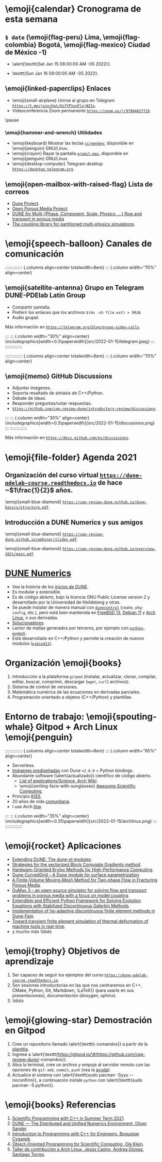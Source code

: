 # \emoji{calendar} Cronograma de esta semana

## `$ date` (\emoji{flag-peru} Lima, \emoji{flag-colombia} Bogotá, \emoji{flag-mexico} Ciudad de México -1)

- \alert{\texttt{Sat Jan 15 08:00:00 AM -05 2022}}.

- \texttt{Sun Jan 16 09:00:00 AM -05 2022}.

## \emoji{linked-paperclips} Enlaces

- \emoji{small-airplane} Unirse al grupo en Telegram [`https://t.me/joinchat/OsfYP1xnFlxjN2Ix`](https://t.me/joinchat/OsfYP1xnFlxjN2Ix).
- Videoconferencia Zoom permanente [`https://zoom.us/j/97964827725`](https://zoom.us/j/97964827725).

\pause

### \emoji{hammer-and-wrench} Utilidades

- \emoji{keyboard} Mostrar las teclas [`screenkey`](https://gitlab.com/screenkey/screenkey), disponible en \emoji{penguin} GNU/Linux.
- \emoji{crayon} Rayar la pantalla [`gromit-mpx`](https://github.com/bk138/gromit-mpx), disponible en \emoji{penguin} GNU/Linux.
- \emoji{desktop-computer} Telegram desktop [`https://desktop.telegram.org`](https://desktop.telegram.org).

## \emoji{open-mailbox-with-raised-flag} Lista de correos

- [Dune Project](https://dune-project.org/community/mailinglists).
- [Open Porous Media Project](https://opm-project.org/?page_id=358).
- [DUNE for Multi-{Phase, Component, Scale, Physics, …} flow and transport in porous media](https://listserv.uni-stuttgart.de/mailman/listinfo/dumux)
- [The coupling library for partitioned multi-physics simulations](https://mailman.informatik.uni-stuttgart.de/mailman/listinfo/precice).

# \emoji{speech-balloon} Canales de comunicación

:::::::::::::: {.columns align=center totalwidth=8em}
::: {.column width="70%" align=center}

## \emoji{satellite-antenna} Grupo en Telegram DUNE-PDElab Latin Group

- Compartir pantalla.
- Preferir los enlaces que los archivos `$(du -sh file.ext) > 5MiB`.
- Audio grupal.

Más información en [`https://telegram.org/blog/group-video-calls`](https://telegram.org/blog/group-video-calls).

:::
::: {.column width="30%" align=center}
\includegraphics[width=0.3\paperwidth]{src/2022-01-15/telegram.jpeg}
:::
::::::::::::::

:::::::::::::: {.columns align=center totalwidth=8em}
::: {.column width="70%" align=center}

## \emoji{memo} GitHub Discussions

- Adjuntar imágenes.
- Soporta resaltado de sintáxis de C++/Python.
- Debate de ideas.
- Responder preguntas/votar respuestas.
- [`https://github.com/cpp-review-dune/introductory-review/discussions`](https://github.com/cpp-review-dune/introductory-review/discussions).

:::
::: {.column width="30%" align=center}
\includegraphics[width=0.3\paperwidth]{src/2022-01-15/discussions.png}
:::
::::::::::::::

Más información en [`https://docs.github.com/es/discussions`](https://docs.github.com/es/discussions).

# \emoji{file-folder} Agenda $2021$

## Organización del curso virtual [`https://dune-pdelab-course.readthedocs.io`](https://dune-pdelab-course.readthedocs.io) de hace ~$1\frac{1}{2}$ años.

\emoji{small-blue-diamond} [`https://cpp-review-dune.github.io/dune-basics/structure.pdf`](https://cpp-review-dune.github.io/dune-basics/structure.pdf).

## Introducción a DUNE Numerics y sus amigos

\emoji{small-blue-diamond} [`https://cpp-review-dune.github.io/webinar/slides.pdf`](https://cpp-review-dune.github.io/webinar/slides.pdf).

\emoji{small-blue-diamond} [`https://cpp-review-dune.github.io/overview-2021/main.pdf`](https://cpp-review-dune.github.io/overview-2021/main.pdf).

# [DUNE Numerics](https://dune-project.org)

- Vea la historia de los [inicios de DUNE](https://videocampus.sachsen.de/m/90c229be3db7d9c940737d28c666a403eab8975babb73961d0e4c3c55d2e0ef1c015928e3470ebca64bfbb02f225ab83aed7316910c4cb81c087742d3631d545).
- Es modular y extensible.
- Es de código abierto, bajo la licencia GNU Public License version 2 y desarrollado por la Universidad de Heildeberg y otras.
- Se puede instalar de manera manual con [`dunecontrol`](https://gitlab.dune-project.org/core/dune-common/-/raw/master/bin/dunecontrol) (`cmake`, `pkg-config`, etc.), pero está bien mantenida en [FreeBSD 13](https://www.freebsd.org/releases/13.0R/relnotes), [Debian 11](https://www.debian.org/News/2021/20210814) y [Arch Linux](https://archlinux.org/download), o sus derivadas.
- [Solucionadores](https://gitlab.com/amdis/amdis#installation).
- Lector de mallas generados por terceros, por ejemplo con [`python-pygmsh`](https://aur.archlinux.org/packages/python-pygmsh).
- Está desarrollado en C++/Python y permite la creación de nuevos módulos ([`pybind11`](https://archlinux.org/packages/community/any/pybind11)).

# Organización \emoji{books}

1. Introducción a la plataforma `gitpod` (instalar, actualizar, clonar, compilar, editar, buscar, comprimir, descargar (`wget`, `curl`) archivos).
2. Sistema de control de versiones.
3. Matemática numérica de las ecuaciones en derivadas parciales.
4. Programación orientado a objetos (C++/Python) y plantillas.

# Entorno de trabajo: \emoji{spouting-whale} Gitpod + Arch Linux \emoji{penguin}

:::::::::::::: {.columns align=center totalwidth=8em}
::: {.column width="65%" align=center}

- Serverless.
- [Imágenes prediseñadas](https://github.com/orgs/cpp-review-dune/packages) con Dune `v2.8.0` + Python bindings.
- Abundante software (\alert{actualizado}) científico de código abierto.
  - [List of applications/Science, Arch Wiki](https://wiki.archlinux.org/title/List_of_applications/Science).
  - \emoji{smiling-face-with-sunglasses} [Awesome Scientific Computing](https://github.com/nschloe/awesome-scientific-computing).
- Principio [KISS](https://en.wikipedia.org/wiki/KISS_principle).
- 20 años de vida [comunitaria](https://wiki.archlinux.org/title/DeveloperWiki:Governance_And_Decision_Making).
- I use Arch [btw](https://wiki.archlinux.org/title/Arch_Linux#Principles).

:::
::: {.column width="35%" align=center}
\includegraphics[width=0.35\paperwidth]{src/2022-01-15/archlinux.png}
:::
::::::::::::::

# \emoji{rocket} Aplicaciones

- [Extending DUNE: The dune-xt modules](https://arxiv.org/abs/1602.08991).
- [Strategies for the vectorized Block Conjugate Gradients method](https://arxiv.org/pdf/1912.11930.pdf).
- [Hardware-Oriented Krylov Methods for High-Performance Computing](https://arxiv.org/pdf/2104.02494.pdf).
- [Dune-CurvedGrid – A Dune module for surface parametrization](https://arxiv.org/pdf/2009.04938.pdf).
- [A Finite-Volume Moving-Mesh Method for Two-phase Flow in Fracturing Porous Media](https://arxiv.org/pdf/2103.13320.pdf).
- [DuMux 3 – an open-source simulator for solving flow and transport problems in porous media with a focus on model coupling](https://arxiv.org/pdf/1909.05052.pdf).
- [Extendible and Efficient Python Framework for Solving Evolution Equations with Stabilized Discontinuous Galerkin Methods](https://arxiv.org/pdf/2009.13416.pdf).
- [Implementation of hp-adaptive discontinuous finite element methods in Dune-Fem](https://arxiv.org/pdf/1604.07242.pdf).
- [Toward transient finite element simulation of thermal deformation of machine tools in real-time](https://arxiv.org/pdf/1707.03581.pdf).
- y mucho más \ldots

# \emoji{trophy} Objetivos de aprendizaje

1. Ser capaces de seguir los ejemplos del curso [`https://dune-pdelab-course.readthedocs.io`](https://dune-pdelab-course.readthedocs.io).
2. Son sesiones introductorias en las que nos centraremos en C++, CMake, Python, Git, Markdown, \LaTeX{} (para usarlo en sus presentaciones), documentación (doxygen, sphinx).
3. \ldots

# \emoji{glowing-star} Demostración en Gitpod

1. Cree un repositorio llamado \alert{\texttt{<usuario>-comandos}} a partir de la [plantilla](https://github.com/cpp-review-dune/comandos/generate).
2. Ingrese a \alert{\texttt{https://gitpod.io/\#/https://github.com/cpp-review-dune/<usuario>-comandos}}.
3. Abra la terminal, cree un archivo y empuje al servidor remoto con las opciones de `git`: `add`, `commit`, `push` (vea la [ayuda](https://man.archlinux.org/man/gittutorial.7)).
4. Actualice el sistema con \alert{\texttt{sudo pacman -Syyu --noconfirm}}, a continuación instale `python` con \alert{\texttt{sudo pacman -S python}}.

# \emoji{books} Referencias

1. [Scientific Programming with C++ in Summer Term 2021](https://gitlab.math.tu-dresden.de/teaching/scprog/so2021).
2. [DUNE — The Distributed and Unified Numerics Environment, Oliver Sander](https://link.springer.com/book/10.1007/978-3-030-59702-3).
3. [Introduction to Programming with C++ for Engineers, Boguslaw Cyganek](https://ieeexplore.ieee.org/book/9289921).
4. [Object-Oriented Programming for Scientific Computing, Ole Klein](https://conan.iwr.uni-heidelberg.de/data/teaching/oopfsc_ws2020/slides.pdf).
5. [Taller de contribución a Arch Linux, Jesús Castro, Andrea Gómez, Santiago Torres](https://ccoss.org/sessions/w-archlinux).

<!--
Manuales:
- https://yopad.eu/p/brainstorm-dune-1day
- https://ctan.dcc.uchile.cl/macros/latex/contrib/beamer/doc/beameruserguide.pdf
- https://pandoc.org/MANUAL.pdf
- https://ctan.math.washington.edu/tex-archive/macros/luatex/latex/emoji/emoji-doc.pdf

Enlaces:
- https://github.com/samuelburbulla/dune-mmesh/issues/3
- https://launchpadlibrarian.net/83776282/fenics-book-2011-10-27-final.pdf
- https://www.comsol.de
- https://ondiz.github.io/cursoLatex
-->
